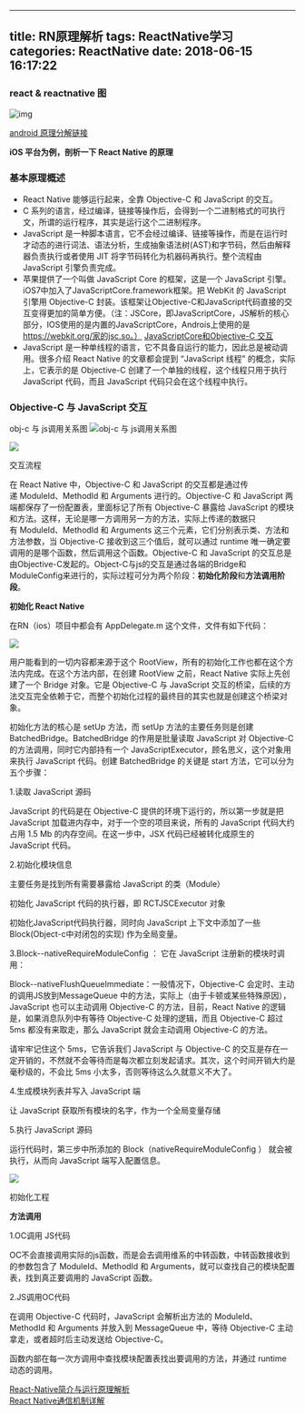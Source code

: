 
---
title: RN原理解析
tags: ReactNative学习
categories: ReactNative
date:  2018-06-15 16:17:22
---

### react & reactnative 图

![img](https://timgsa.baidu.com/timg?image&quality=80&size=b9999_10000&sec=1534829808989&di=15083e538967408b39c1a62b911d322d&imgtype=jpg&src=http%3A%2F%2Fimg2.imgtn.bdimg.com%2Fit%2Fu%3D349030452%2C2123440704%26fm%3D214%26gp%3D0.jpg)

[android 原理分解链接](https://github.com/guoxiaoxing/react-native/blob/master/doc/ReactNative%E6%BA%90%E7%A0%81%E7%AF%87/1ReactNative%E6%BA%90%E7%A0%81%E7%AF%87%EF%BC%9A%E6%BA%90%E7%A0%81%E5%88%9D%E8%AF%86.md)

**iOS 平台为例，剖析一下 React Native 的原理**

### 基本原理概述
* React Native 能够运行起来，全靠 Objective-C 和 JavaScript 的交互。
* C 系列的语言，经过编译，链接等操作后，会得到一个二进制格式的可执行文，所谓的运行程序，其实是运行这个二进制程序。
*  JavaScript 是一种脚本语言，它不会经过编译、链接等操作，而是在运行时 才动态的进行词法、语法分析，生成抽象语法树(AST)和字节码，然后由解释器负责执行或者使用 JIT 将字节码转化为机器码再执行。整个流程由 JavaScript 引擎负责完成。
*  苹果提供了一个叫做 JavaScript Core 的框架，这是一个 JavaScript 引擎。iOS7中加入了JavaScriptCore.framework框架。把 WebKit 的 JavaScript 引擎用 Objective-C 封装。该框架让Objective-C和JavaScript代码直接的交互变得更加的简单方便。（注：JSCore，即JavaScriptCore，JS解析的核心部分，IOS使用的是内置的JavaScriptCore，Androis上使用的是  https://webkit.org/家的jsc.so。）
[JavaScriptCore和Objective-C 交互](https://blog.csdn.net/guojiezhi/article/details/51839088)
*  JavaScript 是一种单线程的语言，它不具备自运行的能力，因此总是被动调用。很多介绍 React Native 的文章都会提到 “JavaScript 线程” 的概念，实际上，它表示的是 Objective-C 创建了一个单独的线程，这个线程只用于执行 JavaScript 代码，而且 JavaScript 代码只会在这个线程中执行。

### Objective-C 与 JavaScript 交互

obj-c 与 js调用关系图
![obj-c 与 js调用关系图](https://upload-images.jianshu.io/upload_images/6039087-13814ffff21ce4eb.png?imageMogr2/auto-orient/strip%7CimageView2/2/w/700)

![](http://blog.cnbang.net/wp-content/uploads/2015/03/ReactNative2.png)

交互流程

在 React Native 中，Objective-C 和 JavaScript 的交互都是通过传递 ModuleId、MethodId 和 Arguments 进行的。Objective-C 和 JavaScript 两端都保存了一份配置表，里面标记了所有 Objective-C 暴露给 JavaScript 的模块和方法。这样，无论是哪一方调用另一方的方法，实际上传递的数据只有 ModuleId、MethodId 和 Arguments 这三个元素，它们分别表示类、方法和方法参数，当 Objective-C 接收到这三个值后，就可以通过 runtime 唯一确定要调用的是哪个函数，然后调用这个函数。Objective-C 和 JavaScript 的交互总是由Objective-C发起的。Object-C与js的交互是通过各端的Bridge和ModuleConfig来进行的，实际过程可分为两个阶段：**初始化阶段**和**方法调用阶段**。

**初始化 React Native**

在RN（ios）项目中都会有 AppDelegate.m 这个文件，文件有如下代码：

![](https://upload-images.jianshu.io/upload_images/6039087-04c818b174ee5617.jpg?imageMogr2/auto-orient/strip%7CimageView2/2/w/638)


用户能看到的一切内容都来源于这个 RootView，所有的初始化工作也都在这个方法内完成。在这个方法内部，在创建 RootView 之前，React Native 实际上先创建了一个 Bridge 对象。它是 Objective-C 与 JavaScript 交互的桥梁，后续的方法交互完全依赖于它，而整个初始化过程的最终目的其实也就是创建这个桥梁对象。

初始化方法的核心是 setUp 方法，而 setUp 方法的主要任务则是创建 BatchedBridge。BatchedBridge 的作用是批量读取 JavaScript 对 Objective-C 的方法调用，同时它内部持有一个 JavaScriptExecutor，顾名思义，这个对象用来执行 JavaScript 代码。创建 BatchedBridge 的关键是 start 方法，它可以分为五个步骤：

1.读取 JavaScript 源码

JavaScript 的代码是在 Objective-C 提供的环境下运行的，所以第一步就是把 JavaScript 加载进内存中，对于一个空的项目来说，所有的 JavaScript 代码大约占用 1.5 Mb 的内存空间。在这一步中，JSX 代码已经被转化成原生的 JavaScript 代码。

2.初始化模块信息

主要任务是找到所有需要暴露给 JavaScript 的类（Module）

初始化 JavaScript 代码的执行器，即 RCTJSCExecutor 对象

初始化JavaScript代码执行器，同时向 JavaScript 上下文中添加了一些 Block(Object-c中对闭包的实现) 作为全局变量。

3.Block--nativeRequireModuleConfig ： 它在 JavaScript 注册新的模块时调用：

Block--nativeFlushQueueImmediate：一般情况下，Objective-C 会定时、主动的调用JS放到MessageQueue 中的方法，实际上（由于卡顿或某些特殊原因），JavaScript 也可以主动调用 Objective-C 的方法，目前，React Native 的逻辑是，如果消息队列中有等待 Objective-C 处理的逻辑，而且 Objective-C 超过 5ms 都没有来取走，那么 JavaScript 就会主动调用 Objective-C 的方法。

请牢牢记住这个 5ms，它告诉我们 JavaScript 与 Objective-C 的交互是存在一定开销的，不然就不会等待而是每次都立刻发起请求。其次，这个时间开销大约是毫秒级的，不会比 5ms 小太多，否则等待这么久就意义不大了。

4.生成模块列表并写入 JavaScript 端

让 JavaScript 获取所有模块的名字，作为一个全局变量存储

5.执行 JavaScript 源码

运行代码时，第三步中所添加的 Block（nativeRequireModuleConfig ） 就会被执行，从而向 JavaScript 端写入配置信息。

![](https://upload-images.jianshu.io/upload_images/6039087-a94e84c6c182f147.png?imageMogr2/auto-orient/strip%7CimageView2/2/w/700)


初始化工程

**方法调用**

1.OC调用 JS代码

OC不会直接调用实际的js函数，而是会去调用维系的中转函数，中转函数接收到	的参数包含了 ModuleId、MethodId 和 Arguments，就可以查找自己的模块配置表，找到真正要调用的 JavaScript 函数。

2.JS调用OC代码

在调用 Objective-C 代码时，JavaScript 会解析出方法的 ModuleId、MethodId 和 Arguments 并放入到 MessageQueue 中，等待 Objective-C 主动拿走，或者超时后主动发送给 Objective-C。

函数内部在每一次方调用中查找模块配置表找出要调用的方法，并通过 runtime 动态的调用。


[React-Native简介与运行原理解析](https://www.jianshu.com/p/82a28c8b673b)  
[React Native通信机制详解](http://blog.cnbang.net/tech/2698/)